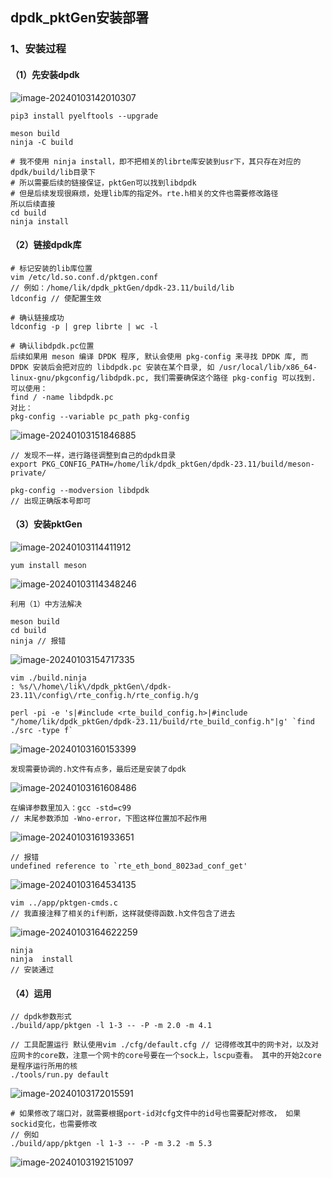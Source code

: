 ## dpdk_pktGen安装部署

### 1、安装过程

#### （1）先安装dpdk

![image-20240103142010307](../typora-image/image-20240103142010307.png)

```less
pip3 install pyelftools --upgrade

meson build
ninja -C build

# 我不使用 ninja install，即不把相关的librte库安装到usr下，其只存在对应的dpdk/build/lib目录下
# 所以需要后续的链接保证，pktGen可以找到libdpdk
# 但是后续发现很麻烦，处理lib库的指定外。rte.h相关的文件也需要修改路径
所以后续直接
cd build 
ninja install

```



#### （2）链接dpdk库

```less
# 标记安装的lib库位置
vim /etc/ld.so.conf.d/pktgen.conf
// 例如：/home/lik/dpdk_pktGen/dpdk-23.11/build/lib
ldconfig // 使配置生效

# 确认链接成功
ldconfig -p | grep librte | wc -l 

# 确认libdpdk.pc位置
后续如果用 meson 编译 DPDK 程序, 默认会使用 pkg-config 来寻找 DPDK 库, 而 DPDK 安装后会把对应的 libdpdk.pc 安装在某个目录, 如 /usr/local/lib/x86_64-linux-gnu/pkgconfig/libdpdk.pc, 我们需要确保这个路径 pkg-config 可以找到.
可以使用：
find / -name libdpdk.pc
对比：
pkg-config --variable pc_path pkg-config
```

![image-20240103151846885](../typora-image/image-20240103151846885.png)

```less
// 发现不一样，进行路径调整到自己的dpdk目录
export PKG_CONFIG_PATH=/home/lik/dpdk_pktGen/dpdk-23.11/build/meson-private/

pkg-config --modversion libdpdk
// 出现正确版本号即可
```



#### （3）安装pktGen

![image-20240103114411912](../typora-image/image-20240103114411912.png)

```less
yum install meson
```

![image-20240103114348246](../typora-image/image-20240103114348246.png)

```less
利用（1）中方法解决
```

```less
meson build
cd build
ninja // 报错
```

![image-20240103154717335](../typora-image/image-20240103154717335.png)

```less
vim ./build.ninja
: %s/\/home\/lik\/dpdk_pktGen\/dpdk-23.11\/config\/rte_config.h/rte_config.h/g

perl -pi -e 's|#include <rte_build_config.h>|#include "/home/lik/dpdk_pktGen/dpdk-23.11/build/rte_build_config.h"|g' `find ./src -type f`
```

![image-20240103160153399](../typora-image/image-20240103160153399.png)

```less
发现需要协调的.h文件有点多，最后还是安装了dpdk
```

![image-20240103161608486](../typora-image/image-20240103161608486.png)

```less
在编译参数里加入：gcc -std=c99
// 末尾参数添加 -Wno-error，下图这样位置加不起作用
```

![image-20240103161933651](../typora-image/image-20240103161933651.png)

```less
// 报错
undefined reference to `rte_eth_bond_8023ad_conf_get'
```

![image-20240103164534135](../typora-image/image-20240103164534135.png)

```less
vim ../app/pktgen-cmds.c
// 我直接注释了相关的if判断，这样就使得函数.h文件包含了进去
```

![image-20240103164622259](../typora-image/image-20240103164622259.png)

```less
ninja
ninja  install
// 安装通过
```



#### （4）运用

```less
// dpdk参数形式
./build/app/pktgen -l 1-3 -- -P -m 2.0 -m 4.1

// 工具配置运行 默认使用vim ./cfg/default.cfg // 记得修改其中的网卡对，以及对应网卡的core数，注意一个网卡的core号要在一个sock上，lscpu查看。 其中的开始2core是程序运行所用的核
./tools/run.py default
```

![image-20240103172015591](../typora-image/image-20240103172015591.png)

```less
# 如果修改了端口对，就需要根据port-id对cfg文件中的id号也需要配对修改， 如果sockid变化，也需要修改
// 例如
./build/app/pktgen -l 1-3 -- -P -m 3.2 -m 5.3

```

![image-20240103192151097](../typora-image/image-20240103192151097.png)